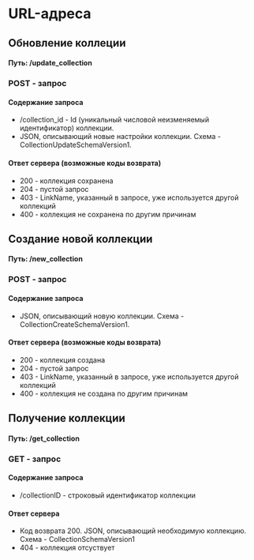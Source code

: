 # URL-адреса

## Обновление коллеции

#### Путь: /update_collection

### POST - запрос

#### Содержание запроса

- /collection_id - Id (уникальный числовой неизменяемый идентификатор) коллекции.
- JSON, описывающий новые настройки коллекции. Схема - CollectionUpdateSchemaVersion1.

#### Ответ сервера (возможные коды возврата)

- 200 - коллекция сохранена
- 204 - пустой запрос
- 403 - LinkName, указанный в запросе, уже используется другой коллекций
- 400 - коллекция не сохранена по другим причинам

## Создание новой коллекции

#### Путь: /new_collection

### POST - запрос

#### Содержание запроса

- JSON, описывающий новую коллекции. Схема - CollectionCreateSchemaVersion1.

#### Ответ сервера (возможные коды возврата)

- 200 - коллекция создана
- 204 - пустой запрос
- 403 - LinkName, указанный в запросе, уже используется другой коллекций
- 400 - коллекция не создана по другим причинам

## Получение коллекции
#### Путь: /get_collection
### GET - запрос
#### Содержание запроса
- /collectionID - строковый идентификатор коллекции
#### Ответ сервера
- Код возврата 200. JSON, описывающий необходимую коллекцию. Схема - CollectionSchemaVersion1
- 404 - коллекция отсуствует